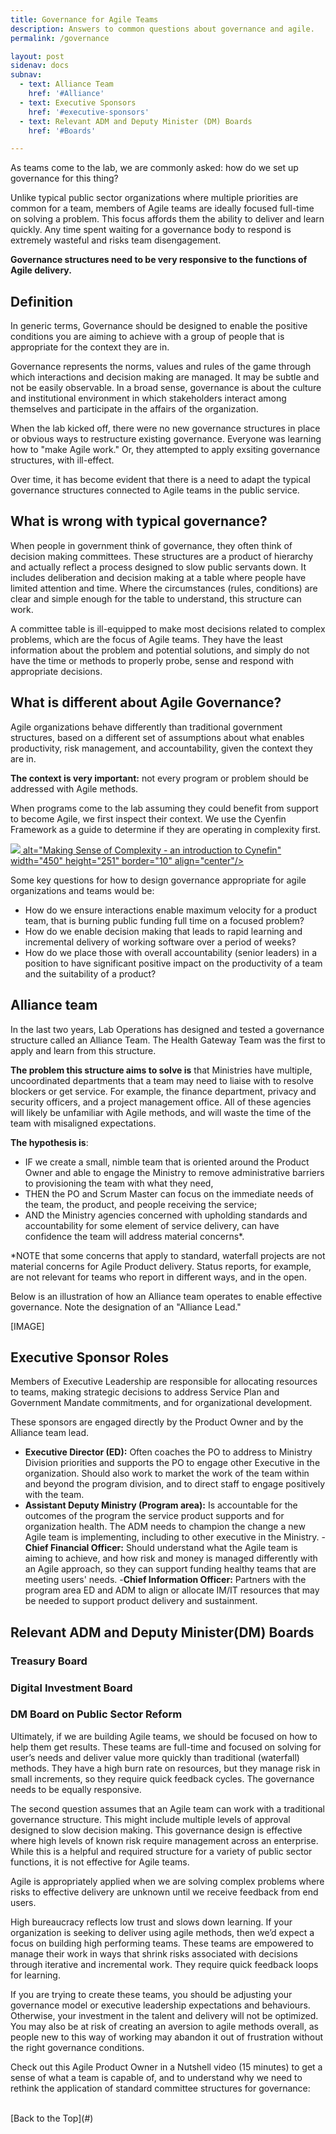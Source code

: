 ```yaml
---
title: Governance for Agile Teams
description: Answers to common questions about governance and agile.
permalink: /governance

layout: post
sidenav: docs
subnav:
  - text: Alliance Team
    href: '#Alliance'
  - text: Executive Sponsors
    href: '#executive-sponsors'
  - text: Relevant ADM and Deputy Minister (DM) Boards
    href: '#Boards'

---
```

As teams come to the lab, we are commonly asked: how do we set up governance for this thing?

Unlike typical public sector organizations where multiple priorities are common for a team, members of Agile teams are ideally focused full-time on solving a problem. This focus affords them the ability to deliver and learn quickly. Any time spent waiting for a governance body to respond is extremely wasteful and risks team disengagement.

**Governance structures need to be very responsive to the functions of Agile delivery.**

## Definition

In generic terms, Governance should be designed to enable the positive conditions you are aiming to achieve with a group of people that is appropriate for the context they are in.

Governance  represents the norms, values and rules of the game through which interactions and decision making are managed. It may be subtle and not be easily observable. In a broad sense, governance is about the culture and institutional environment in which stakeholders interact among themselves and participate in the affairs of the organization.

When the lab kicked off, there were no new governance structures in place or obvious ways to restructure existing governance. Everyone was learning how to "make Agile work." Or, they attempted to apply exsiting governance structures, with ill-effect.

Over time, it has become evident that there is a need to adapt the typical governance structures connected to Agile teams in the public service.

## What is wrong with typical governance?

When people in government think of governance, they often think of decision making committees. These structures are a product of hierarchy and actually reflect a process designed to slow public servants down. It includes deliberation and decision making at a table where people have limited attention and time. Where the circumstances (rules, conditions) are clear and simple enough for the table to understand, this structure can work.

A committee table is ill-equipped to make most decisions related to complex problems, which are the focus of Agile teams. They have the least information about the problem and potential solutions, and simply do not have the time or methods to properly probe, sense and respond with appropriate decisions.


## What is different about Agile Governance?

Agile organizations behave differently than traditional government structures, based on a different set of assumptions about what enables productivity, risk management, and accountability, given the context they are in.

**The context is very important:** not every program or problem should be addressed with Agile methods.

When programs come to the lab assuming they could benefit from support to become Agile, we first inspect their context. We use the Cyenfin Framework as a guide to determine if they are operating in complexity first.

<a href="https://youtu.be/epXqgrm2hs4" target="_blank"><img src="http://github.com/HeatherRemacle/exchangelabops/assets/video-cynefin.png"> 
alt="Making Sense of Complexity - an introduction to Cynefin" width="450" height="251" border="10" align="center"/></a>

Some key questions for how to design governance appropriate for agile organizations and teams would be:

- How do we ensure interactions enable maximum velocity for a product team, that is burning public funding full time on a focused problem?
- How do we enable decision making that leads to rapid learning and incremental delivery of working software over a period of weeks?
- How do we place those with overall accountability (senior leaders) in a position to have significant positive impact on the productivity of a team and the suitability of a product?


## Alliance team
In the last two years, Lab Operations has designed and tested a governance structure called an Alliance Team. The Health Gateway Team was the first to apply and learn from this structure.

**The problem this structure aims to solve is** that Ministries have multiple, uncoordinated departments that a team may need to liaise with to resolve blockers or get service. For example, the finance department, privacy and security officers, and a project management office. All of these agencies will likely be unfamiliar with Agile methods, and will waste the time of the team with misaligned expectations.

**The hypothesis is**:
- IF we create a small, nimble team that is oriented around the Product Owner and able to engage the Ministry to remove administrative barriers to provisioning the team with what they need,
- THEN the PO and Scrum Master can focus on the immediate needs of the team, the product, and people receiving the service;
- AND the Ministry agencies concerned with upholding standards and accountability for some element of service delivery, can have confidence the team will address material concerns*.

*NOTE that some concerns that apply to standard, waterfall projects are not material concerns for Agile Product delivery. Status reports, for example, are not relevant for teams who report in different ways, and in the open.

Below is an illustration of how an Alliance team operates to enable effective governance. Note the designation of an "Alliance Lead."

[IMAGE]

## Executive Sponsor Roles
Members of Executive Leadership are responsible for allocating resources to teams, making strategic decisions to address Service Plan and Government Mandate commitments, and for organizational development.

These sponsors are engaged directly by the Product Owner and by the Alliance team lead.

- **Executive Director (ED):** Often coaches the PO to address to Ministry Division priorities and supports the PO to engage other Executive in the organization. Should also work to market the work of the team within and beyond the program division, and to direct staff to engage positively with the team.
- **Assistant Deputy Ministry (Program area):** Is accountable for the outcomes of the program the service product supports and for organization health. The ADM needs to champion the change a new Agile team is implementing, including to other executive in the Ministry.
-**Chief Financial Officer:** Should understand what the Agile team is aiming to achieve, and how risk and money is managed differently with an Agile approach, so they can support funding healthy teams that are meeting users' needs.
-**Chief Information Officer:** Partners with the program area ED and ADM to align or allocate IM/IT resources that may be needed to support product delivery and sustainment.

## Relevant ADM and Deputy Minister(DM) Boards

### Treasury Board

### Digital Investment Board

### DM Board on Public Sector Reform


Ultimately, if we are building Agile teams, we should be focused on how to help them get results. These teams are full-time and focused on solving for user’s needs and deliver value more quickly than traditional (waterfall) methods. They have a high burn rate on resources, but they manage risk in small increments, so they require quick feedback cycles. The governance needs to be equally responsive.

The second question assumes that an Agile team can work with a traditional governance structure. This might include multiple levels of approval designed to slow decision making. This governance design is effective where high levels of known risk require management across an enterprise. While this is a helpful and required structure for a variety of public sector functions, it is not effective for Agile teams.

Agile is appropriately applied when we are solving complex problems where risks to effective delivery are unknown until we receive feedback from end users.

High bureaucracy reflects low trust and slows down learning.
If your organization is seeking to deliver using agile methods, then we’d expect a focus on building high performing teams. These teams are empowered to manage their work in ways that shrink risks associated with decisions through iterative and incremental work. They require quick feedback loops for learning.

If you are trying to create these teams, you should be adjusting your governance model or executive leadership expectations and behaviours. Otherwise, your investment in the talent and delivery will not be optimized. You may also be at risk of creating an aversion to agile methods overall, as people new to this way of working may abandon it out of frustration without the right governance conditions.

Check out this Agile Product Owner in a Nutshell video (15 minutes) to get a sense of what a team is capable of, and to understand why we need to rethink the application of standard committee structures for governance:


<br/>
[Back to the Top](#)
